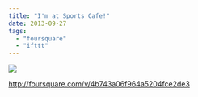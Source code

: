 ```yaml
---
title: "I'm at Sports Cafe!"
date: 2013-09-27
tags: 
  - "foursquare"
  - "ifttt"
---
```


![](images/staticmap?center=37.42985327620073,-122.16194987297058&zoom=16&size=710x440&maptype=roadmap&sensor=false&markers=color:red%7C37.42985327620073,-122.16194987297058)  
  
http://foursquare.com/v/4b743a06f964a5204fce2de3
